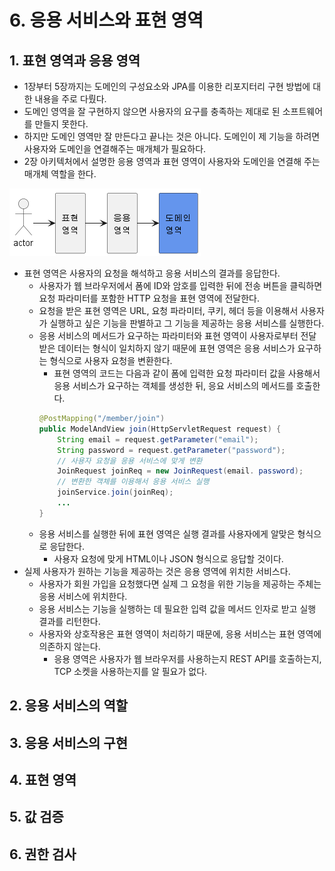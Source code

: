 # 6. 응용 서비스와 표현 영역

## 1. 표현 영역과 응용 영역

- 1장부터 5장까지는 도메인의 구성요소와 JPA를 이용한 리포지터리 구현 방법에 대한 내용을 주로 다뤘다.
- 도메인 영역을 잘 구현하지 않으면 사용자의 요구를 충족하는 제대로 된 소프트웨어를 만들지 못한다.
- 하지만 도메인 영역만 잘 만든다고 끝나는 것은 아니다. 도메인이 제 기능을 하려면 사용자와 도메인을 연결해주는 매개체가 필요하다.
- 2장 아키텍처에서 설명한 응용 영역과 표현 영역이 사용자와 도메인을 연결해 주는 매개체 역할을 한다.

![66.png](./img/66.png)

- 표현 영역은 사용자의 요청을 해석하고 응용 서비스의 결과를 응답한다.
  - 사용자가 웹 브라우저에서 폼에 ID와 암호를 입력한 뒤에 전송 버튼을 클릭하면 요청 파라미터를 포함한 HTTP 요청을 표현 영역에 전달한다.
  - 요청을 받은 표현 영역은 URL, 요청 파라미터, 쿠키, 헤더 등을 이용해서 사용자가 실행하고 싶은 기능을 판별하고 그 기능을 제공하는 응용 서비스를 실행한다.
  - 응용 서비스의 메서드가 요구하는 파라미터와 표현 영역이 사용자로부터 전달받은 데이터는 형식이 일치하지 않기 때문에 표현 영역은 응용 서비스가 요구하는 형식으로 사용자 요청을 변환한다.
    - 표현 영역의 코드는 다음과 같이 폼에 입력한 요청 파라미터 값을 사용해서 응용 서비스가 요구하는 객체를 생성한 뒤, 응요 서비스의 메서드를 호출한다.
    ```java
    @PostMapping("/member/join")
    public ModelAndView join(HttpServletRequest request) {
    	String email = request.getParameter("email");
    	String password = request.getParameter("password");
    	// 사용자 요청을 응용 서비스에 맞게 변환
    	JoinRequest joinReq = new JoinRequest(email. password);
    	// 변환한 객체를 이용해서 응용 서비스 실행
    	joinService.join(joinReq);
    	...
    }
    ```
  - 응용 서비스를 실행한 뒤에 표현 영역은 실행 결과를 사용자에게 알맞은 형식으로 응답한다.
    - 사용자 요청에 맞게 HTML이나 JSON 형식으로 응답할 것이다.
- 실제 사용자가 원하는 기능을 제공하는 것은 응용 영역에 위치한 서비스다.
  - 사용자가 회원 가입을 요청했다면 실제 그 요청을 위한 기능을 제공하는 주체는 응용 서비스에 위치한다.
  - 응용 서비스는 기능을 실행하는 데 필요한 입력 값을 메서드 인자로 받고 실행 결과를 리턴한다.
  - 사용자와 상호작용은 표현 영역이 처리하기 때문에, 응용 서비스는 표현 영역에 의존하지 않는다.
    - 응용 영역은 사용자가 웹 브라우저를 사용하는지 REST API를 호출하는지, TCP 소켓을 사용하는지를 알 필요가 없다.

## 2. 응용 서비스의 역할

## 3. 응용 서비스의 구현

## 4. 표현 영역

## 5. 값 검증

## 6. 권한 검사
